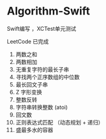 # Algorithm-Swift
Swift编写 ，XCTest单元测试   

LeetCode 已完成   
1. 两数之和   
2. 两数相加
3. 无重复字符的最长子串
4. 寻找两个正序数组的中位数
5. 最长回文子串
6. Z 字形变换
7. 整数反转
8. 字符串转换整数 (atoi)
9. 回文数
10. 正则表达式匹配 （动态规划 + 递归）
11. 盛最多水的容器
